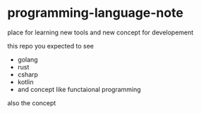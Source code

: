 # programming-language-note

place for learning new tools and new concept for developement

this repo you expected to see
- golang
- rust
- csharp
- kotlin
- and concept like functaional programming

also the concept
